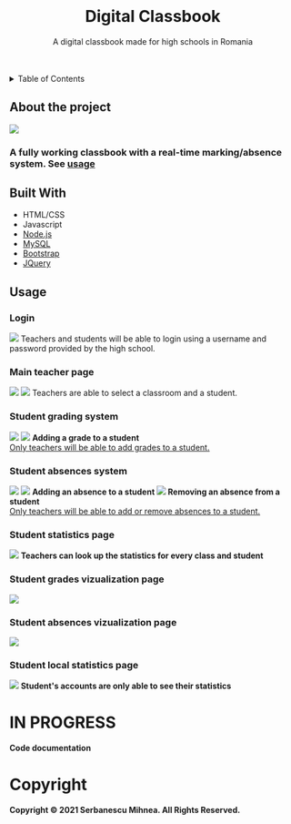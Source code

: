 
<br />
<div align="center">


<h1 align="center">Digital Classbook</h1>

  <p align="center">
    A digital classbook made for high schools in Romania
    <br />
    <br />
    <br />
   
  </p>
</div>

<details>
  <summary>Table of Contents</summary>
  <ol>
    <li>
      <a href="#about-the-project">About The Project</a>
      <ul>
        <li><a href="#built-with">Built With</a></li>
      </ul>
    </li>
    <li>
      <a href="#usage">Usage</a>
      <ul>
        <li><a href="#login">Login</a></li>
        <li><a href="#main-teacher-page">Main teacher's page</a></li>
        <li><a href="#student-grading-system">Student's grading system</a></li>
        <li><a href="#student-absences-system">Student's absences system</a></li>
        <li><a href="#student-statistics-page">Student's statistics page</a></li>
        <li><a href="#student-grades-vizualization-page">Student's grades vizualization page</a></li>
        <li><a href="#student-absences-vizualization-page">Student's absences vizualization page</a></li>
        <li><a href="#student-local-statistics-page">Student's local statistics page</a></li>
      </ul>
    </li>
   <li>
      <a href="#in-progress">In progress</a>
    </li>
    <li>
      <a href="#copyright">Copyright</a>
    </li>
   
    
  </ol>
</details>

## About the project
<img src="https://i.imgur.com/CAeOym7.png">

### A fully working classbook with a real-time marking/absence system. See <a href="usage">usage</a>

## Built With

* HTML/CSS
* Javascript
* [Node.js](https://nodejs.org/)
* [MySQL](https://www.mysql.com/)
* [Bootstrap](https://getbootstrap.com)
* [JQuery](https://jquery.com)

## Usage

### Login
<img src="https://i.imgur.com/JYvXhvN.png">
Teachers and students will be able to login using a username and password provided by the high school.

### Main teacher page
<img src="https://i.imgur.com/V4yHmAT.png">
<img src="https://i.imgur.com/3MmJXhY.png">
Teachers are able to select a classroom and a student.

### Student grading system
<img src="https://i.imgur.com/CAeOym7.png">
<img src="https://i.imgur.com/ADozUoC.png">
<b> Adding a grade to a student </b>
<br>
<ins> Only teachers will be able to add grades to a student. </ins>

### Student absences system
<img src="https://i.imgur.com/Mn7Jwl6.png">
<img src="https://i.imgur.com/sCOTuE1.png">
<b> Adding an absence to a student </b>
<img src="https://i.imgur.com/hUfeUne.png">
<b> Removing an absence from a student </b>
<br>
<ins> Only teachers will be able to add or remove absences to a student. </ins>

### Student statistics page
<img src="https://i.imgur.com/wS5NnU3.png">
<b> Teachers can look up the statistics for every class and student </b>

### Student grades vizualization page
<img src="https://i.imgur.com/gN42w7j.png">

### Student absences vizualization page
<img src="https://i.imgur.com/wRmZ8PR.png">

### Student local statistics page
<img src="https://i.imgur.com/1f1NOKk.png">
<b> Student's accounts are only able to see their statistics </b>

# IN PROGRESS
<b> Code documentation <b>

# Copyright
<b> Copyright © 2021 Serbanescu Mihnea. All Rights Reserved. </b>



